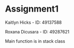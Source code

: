 # Assignment1

Kaitlyn Hicks - ID: 49137588

Roxana Dicusara - ID: 49287621

Main function is in stack class
